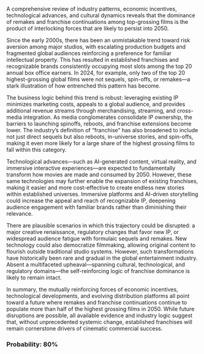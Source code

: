 A comprehensive review of industry patterns, economic incentives, technological advances, and cultural dynamics reveals that the dominance of remakes and franchise continuations among top-grossing films is the product of interlocking forces that are likely to persist into 2050.

Since the early 2000s, there has been an unmistakable trend toward risk aversion among major studios, with escalating production budgets and fragmented global audiences reinforcing a preference for familiar intellectual property. This has resulted in established franchises and recognizable brands consistently occupying most slots among the top 20 annual box office earners. In 2024, for example, only two of the top 20 highest-grossing global films were not sequels, spin-offs, or remakes—a stark illustration of how entrenched this pattern has become.

The business logic behind this trend is robust: leveraging existing IP minimizes marketing costs, appeals to a global audience, and provides additional revenue streams through merchandising, streaming, and cross-media integration. As media conglomerates consolidate IP ownership, the barriers to launching spinoffs, reboots, and franchise extensions become lower. The industry’s definition of “franchise” has also broadened to include not just direct sequels but also reboots, in-universe stories, and spin-offs, making it even more likely for a large share of the highest grossing films to fall within this category.

Technological advances—such as AI-generated content, virtual reality, and immersive interactive experiences—are expected to fundamentally transform how movies are made and consumed by 2050. However, these same technologies may further enable the expansion of existing franchises, making it easier and more cost-effective to create endless new stories within established universes. Immersive platforms and AI-driven storytelling could increase the appeal and reach of recognizable IP, deepening audience engagement with familiar brands rather than diminishing their relevance.

There are plausible scenarios in which this trajectory could be disrupted: a major creative renaissance, regulatory changes that favor new IP, or widespread audience fatigue with formulaic sequels and remakes. New technology could also democratize filmmaking, allowing original content to flourish outside traditional studio systems. However, such transformations have historically been rare and gradual in the global entertainment industry. Absent a multifaceted upheaval—spanning cultural, technological, and regulatory domains—the self-reinforcing logic of franchise dominance is likely to remain intact.

In summary, the mutually reinforcing forces of economic incentives, technological developments, and evolving distribution platforms all point toward a future where remakes and franchise continuations continue to populate more than half of the highest grossing films in 2050. While future disruptions are possible, all available evidence and industry logic suggest that, without unprecedented systemic change, established franchises will remain cornerstone drivers of cinematic commercial success.

### Probability: 80%